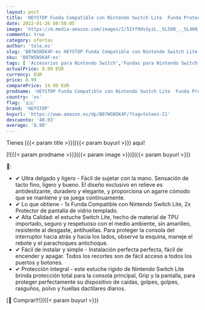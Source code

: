 ```yaml
---
layout: post
title: 'HEYSTOP Funda Compatible con Nintendo Switch Lite  Funda Protector Oortátil Transportar Compatible para Nintendo Switch Lite 2019  2 × Vidrio Templado Protector de Pantalla para Nintendo Switch Lite'
date: 2022-01-26 08:50:05
image: 'https://m.media-amazon.com/images/I/51Yf9dvSyzL._SL500_._SL400_.jpg'
comments: true
category: ofertas
author: 'tole.es'
slug: 'B07WSN5K4F-es HEYSTOP Funda Compatible con Nintendo Switch Lite Funda...'
sku: 'B07WSN5K4F-es'
tags: [ 'Accesorios para Nintendo Switch','Fundas para Nintendo Switch','Fundas y almacenamiento para Nintendo Switch','Hardware y juegos para Nintendo Switch','Videojuegos','heystop','nintendo', ]
actualPrice: 8.99 EUR
currency: EUR
price: 8.99
comparePrice: 14.99 EUR
prodname: 'HEYSTOP Funda Compatible con Nintendo Switch Lite  Funda Protector Oortátil Transportar Compatible para Nintendo Switch Lite 2019  2 × Vidrio Templado Protector de Pantalla para Nintendo Switch Lite'
country: 'es'
flag: '🇪🇸'
brand: 'HEYSTOP'
buyurl: 'https://www.amazon.es/dp/B07WSN5K4F/?tag=tolees-21'
descuento: '40.03'
average: '8.99'
---
```


Tienes [{{< param title >}}]({{< param buyurl >}}) aqui!

[![{{< param prodname >}}]({{< param image >}})]({{< param buyurl >}})

🔎:

- ✔ Ultra delgado y ligero - Fácil de sujetar con la mano. Sensación de tacto fino, ligero y bueno. El diseño exclusivo en relieve es antideslizante, duradero y elegante, y proporciona un agarre cómodo que se mantiene y se juega continuamente.
- ✔ Lo que obtiene - 1x Funda Compatible con Nintendo Switch Lite, 2x Protector de pantalla de vidrio templado.
- ✔ Alta Calidad: el estuche Switch Lite, hecho de material de TPU importado, seguro y respetuoso con el medio ambiente, sin amarilleo, resistente al desgaste, antihuellas. Para proteger la consola del interruptor hacia atrás y hacia los lados, observe la esquina, maneje el rebote y el parachoques antichoque.
- ✔ Fácil de instalar y simple - Instalación perfecta perfecta, fácil de encender y apagar. Todos los recortes son de fácil acceso a todos los puertos y botones.
- ✔ Protección integral - este estuche rígido de Nintendo Switch Lite brinda protección total para la consola principal, Grip y la pantalla, para proteger perfectamente su dispositivo de caídas, golpes, golpes, rasguños, polvo y huellas dactilares diarios.

[🛒 Comprar!!!]({{< param buyurl >}})
